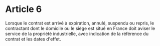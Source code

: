 # Article 6

Lorsque le contrat est arrivé à expiration, annulé, suspendu ou repris, le contractant dont le domicile ou le siège est situé en France doit aviser le service de la propriété industrielle, avec indication de la référence du contrat et les dates d'effet.
